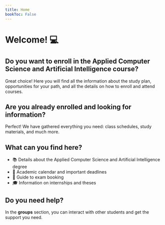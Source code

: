 ```yaml
---
title: Home
bookToc: False
---
```

# Welcome! 💻

## Do you want to enroll in the Applied Computer Science and Artificial Intelligence course?
Great choice! Here you will find all the information about the study plan, opportunities for your path, and all the details on how to enroll and attend courses.

## Are you already enrolled and looking for information?
Perfect! We have gathered everything you need: class schedules, study materials, and much more.

## What can you find here?
* 📚 Details about the Applied Computer Science and Artificial Intelligence degree
* 📅 Academic calendar and important deadlines
* 📝 Guide to exam booking
* 🎓 Information on internships and theses

## Do you need help?
In the **groups** section, you can interact with other students and get the support you need.
